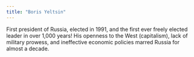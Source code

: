 ```yaml
---
title: "Boris Yeltsin"
---
```

First president of Russia, elected in 1991, and the first ever freely elected leader in over 1,000 years! His openness to the West (capitalism), lack of military prowess, and ineffective economic policies marred Russia for almost a decade.

